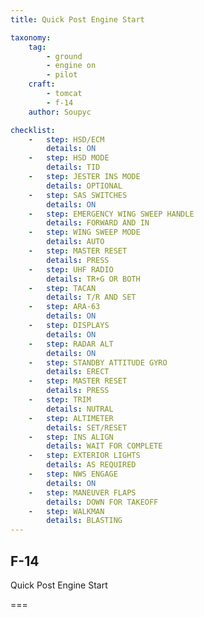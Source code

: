 ```yaml
---
title: Quick Post Engine Start

taxonomy:
    tag:
        - ground
        - engine on
        - pilot
    craft:
        - tomcat
        - f-14
    author: Soupyc

checklist:
    -   step: HSD/ECM
        details: ON
    -   step: HSD MODE
        details: TID
    -   step: JESTER INS MODE
        details: OPTIONAL
    -   step: SAS SWITCHES
        details: ON
    -   step: EMERGENCY WING SWEEP HANDLE
        details: FORWARD AND IN
    -   step: WING SWEEP MODE
        details: AUTO
    -   step: MASTER RESET
        details: PRESS
    -   step: UHF RADIO
        details: TR+G OR BOTH
    -   step: TACAN
        details: T/R AND SET
    -   step: ARA-63
        details: ON
    -   step: DISPLAYS
        details: ON
    -   step: RADAR ALT
        details: ON
    -   step: STANDBY ATTITUDE GYRO
        details: ERECT
    -   step: MASTER RESET
        details: PRESS
    -   step: TRIM
        details: NUTRAL
    -   step: ALTIMETER
        details: SET/RESET
    -   step: INS ALIGN
        details: WAIT FOR COMPLETE
    -   step: EXTERIOR LIGHTS
        details: AS REQUIRED
    -   step: NWS ENGAGE
        details: ON
    -   step: MANEUVER FLAPS
        details: DOWN FOR TAKEOFF
    -   step: WALKMAN
        details: BLASTING
---
```


## F-14 
Quick Post Engine Start

===

